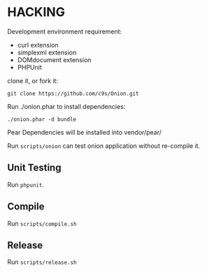 HACKING
=======

Development environment requirement:

* curl extension
* simplexml extension
* DOMdocument extension
* PHPUnit

clone it, or fork it:

    git clone https://github.com/c9s/Onion.git

Run ./onion.phar to install dependencies:

    ./onion.phar -d bundle

Pear Dependencies will be installed into vendor/pear/

Run `scripts/onion` can test onion application without re-compile it.

## Unit Testing

Run `phpunit`.

## Compile

Run `scripts/compile.sh`

## Release

Run `scripts/release.sh`
